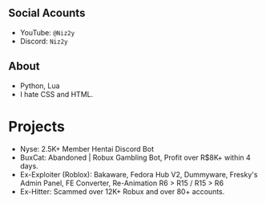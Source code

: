 ## Social Acounts
- YouTube: `@Niz2y`
- Discord: `Niz2y`

## About
- Python, Lua
- I hate CSS and HTML.

# Projects
- Nyse: 2.5K+ Member Hentai Discord Bot
- BuxCat: Abandoned | Robux Gambling Bot, Profit over R$8K+ within 4 days.
- Ex-Exploiter (Roblox): Bakaware, Fedora Hub V2, Dummyware, Fresky's Admin Panel, FE Converter, Re-Animation R6 > R15 / R15 > R6
- Ex-Hitter: Scammed over 12K+ Robux and over 80+ accounts.
